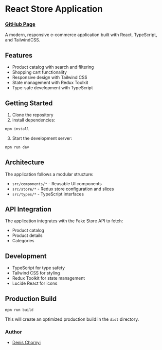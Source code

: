 # React Store Application

### [GitHub Page](https://react-store-app01.netlify.app/)

A modern, responsive e-commerce application built with React, TypeScript, and TailwindCSS.

## Features
- Product catalog with search and filtering
- Shopping cart functionality
- Responsive design with Tailwind CSS
- State management with Redux Toolkit
- Type-safe development with TypeScript

## Getting Started
1. Clone the repository
2. Install dependencies:
```bash
npm install
```
3. Start the development server:
```bash
npm run dev
```

## Architecture
The application follows a modular structure:

- `src/components/*` - Reusable UI components
- `src/store/*` - Redux store configuration and slices
- `src/types/*` - TypeScript interfaces

## API Integration
The application integrates with the Fake Store API to fetch:
- Product catalog
- Product details
- Categories

## Development
- TypeScript for type safety
- Tailwind CSS for styling
- Redux Toolkit for state management
- Lucide React for icons

## Production Build
```bash
npm run build
```
This will create an optimized production build in the `dist` directory.

### Author

- [Denis Chornyi](https://github.com/Denis-Chornyi)
